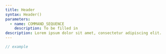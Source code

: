 ```yaml
---
title: Header
syntax: Header()
parameters:
  - name: COMMAND_SEQUENCE
    description: To be filled in
description: Lorem ipsum dolor sit amet, consectetur adipiscing elit.
---
```


```javascript
// example
```